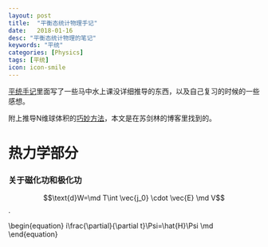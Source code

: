 ```yaml
---
layout: post
title:  "平衡态统计物理手记"
date:   2018-01-16
desc: "平衡态统计物理的笔记"
keywords: "平统"
categories: [Physics]
tags: [平统]
icon: icon-smile
---
```


[平统手记](https://astrojacobli.github.io/Homepage/doc/statistical_notes.pdf)里面写了一些马中水上课没详细推导的东西，以及自己复习的时候的一些感想。

附上推导N维球体积的[巧妙方法](http://spaces.ac.cn/archives/3154/?from=singlemessage&isappinstalled=0)，本文是在苏剑林的博客里找到的。

# 热力学部分

### 关于磁化功和极化功

$$\text{d}W=\md T\int \vec{j_0} \cdot \vec{E}  \md V$$.

\begin{equation} i\frac{\partial}{\partial t}\Psi=\hat{H}\Psi \md \end{equation} 